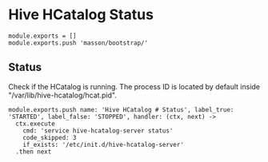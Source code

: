 
# Hive HCatalog Status

    module.exports = []
    module.exports.push 'masson/bootstrap/'

## Status

Check if the HCatalog is running. The process ID is located by default
inside "/var/lib/hive-hcatalog/hcat.pid".

    module.exports.push name: 'Hive HCatalog # Status', label_true: 'STARTED', label_false: 'STOPPED', handler: (ctx, next) ->
      ctx.execute
        cmd: 'service hive-hcatalog-server status'
        code_skipped: 3
        if_exists: '/etc/init.d/hive-hcatalog-server'
      .then next

